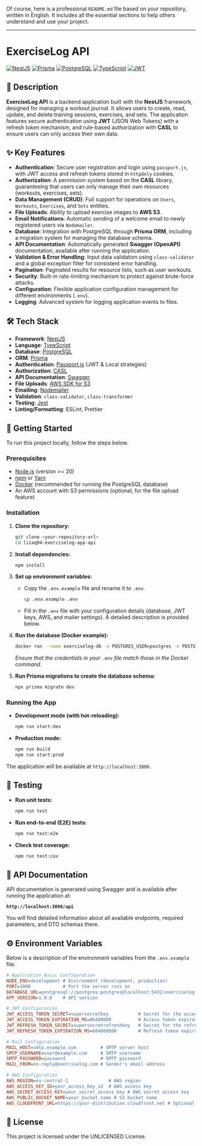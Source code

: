 Of course, here is a professional `README.md` file based on your repository, written in English. It includes all the essential sections to help others understand and use your project.

---

# ExerciseLog API

[![NestJS](https://img.shields.io/badge/NestJS-^11.0-red?style=for-the-badge&logo=nestjs)](https://nestjs.com/)
[![Prisma](https://img.shields.io/badge/Prisma-^6.4-blueviolet?style=for-the-badge&logo=prisma)](https://www.prisma.io/)
[![PostgreSQL](https://img.shields.io/badge/PostgreSQL-blue?style=for-the-badge&logo=postgresql)](https://www.postgresql.org/)
[![TypeScript](https://img.shields.io/badge/TypeScript-^5.8-blue?style=for-the-badge&logo=typescript)](https://www.typescriptlang.org/)
[![JWT](https://img.shields.io/badge/JWT-black?style=for-the-badge&logo=jsonwebtokens)](https://jwt.io/)

## 📖 Description

**ExerciseLog API** is a backend application built with the **NestJS** framework, designed for managing a workout journal. It allows users to create, read, update, and delete training sessions, exercises, and sets. The application features secure authentication using **JWT** (JSON Web Tokens) with a refresh token mechanism, and rule-based authorization with **CASL** to ensure users can only access their own data.

## ✨ Key Features

*   **Authentication**: Secure user registration and login using `passport.js`, with JWT access and refresh tokens stored in `httpOnly` cookies.
*   **Authorization**: A permission system based on the **CASL** library, guaranteeing that users can only manage their own resources (workouts, exercises, sets).
*   **Data Management (CRUD)**: Full support for operations on `Users`, `Workouts`, `Exercises`, and `Sets` entities.
*   **File Uploads**: Ability to upload exercise images to **AWS S3**.
*   **Email Notifications**: Automatic sending of a welcome email to newly registered users via `Nodemailer`.
*   **Database**: Integration with PostgreSQL through **Prisma ORM**, including a migration system for managing the database schema.
*   **API Documentation**: Automatically generated **Swagger (OpenAPI)** documentation, available after running the application.
*   **Validation & Error Handling**: Input data validation using `class-validator` and a global exception filter for consistent error handling.
*   **Pagination**: Paginated results for resource lists, such as user workouts.
*   **Security**: Built-in rate-limiting mechanism to protect against brute-force attacks.
*   **Configuration**: Flexible application configuration management for different environments (`.env`).
*   **Logging**: Advanced system for logging application events to files.

## 🛠️ Tech Stack

*   **Framework**: [NestJS](https://nestjs.com/)
*   **Language**: [TypeScript](https://www.typescriptlang.org/)
*   **Database**: [PostgreSQL](https://www.postgresql.org/)
*   **ORM**: [Prisma](https://www.prisma.io/)
*   **Authentication**: [Passport.js](http://www.passportjs.org/) (JWT & Local strategies)
*   **Authorization**: [CASL](https://casl.js.org/)
*   **API Documentation**: [Swagger](https://swagger.io/)
*   **File Uploads**: [AWS SDK for S3](https://aws.amazon.com/sdk-for-javascript/)
*   **Emailing**: [Nodemailer](https://nodemailer.com/)
*   **Validation**: `class-validator`, `class-transformer`
*   **Testing**: [Jest](https://jestjs.io/)
*   **Linting/Formatting**: ESLint, Prettier

## 🚀 Getting Started

To run this project locally, follow the steps below.

### Prerequisites

*   [Node.js](https://nodejs.org/) (version >= 20)
*   [npm](https://www.npmjs.com/) or [Yarn](https://yarnpkg.com/)
*   [Docker](https://www.docker.com/) (recommended for running the PostgreSQL database)
*   An AWS account with S3 permissions (optional, for the file upload feature)

### Installation

1.  **Clone the repository:**
    ```bash
    git clone <your-repository-url>
    cd lizaq94-exerciselog-app-api
    ```

2.  **Install dependencies:**
    ```bash
    npm install
    ```

3.  **Set up environment variables:**
    *   Copy the `.env.example` file and rename it to `.env`.
        ```bash
        cp .env.example .env
        ```
    *   Fill in the `.env` file with your configuration details (database, JWT keys, AWS, and mailer settings). A detailed description is provided below.

4.  **Run the database (Docker example):**
    ```bash
    docker run --name exerciselog-db -e POSTGRES_USER=postgres -e POSTGRES_PASSWORD=postgres -e POSTGRES_DB=exerciselog -p 5432:5432 -d postgres
    ```
    _Ensure that the credentials in your `.env` file match those in the Docker command._

5.  **Run Prisma migrations to create the database schema:**
    ```bash
    npx prisma migrate dev
    ```

### Running the App

*   **Development mode (with hot-reloading):**
    ```bash
    npm run start:dev
    ```

*   **Production mode:**
    ```bash
    npm run build
    npm run start:prod
    ```

The application will be available at `http://localhost:3000`.

## 🧪 Testing

*   **Run unit tests:**
    ```bash
    npm run test
    ```

*   **Run end-to-end (E2E) tests:**
    ```bash
    npm run test:e2e
    ```

*   **Check test coverage:**
    ```bash
    npm run test:cov
    ```

## 📄 API Documentation

API documentation is generated using Swagger and is available after running the application at:

**`http://localhost:3000/api`**

You will find detailed information about all available endpoints, required parameters, and DTO schemas there.

## ⚙️ Environment Variables

Below is a description of the environment variables from the `.env.example` file:

```ini
# Application Basic Configuration
NODE_ENV=development # Environment (development, production)
PORT=3000            # Port the server runs on
DATABASE_URL=postgresql://postgres:postgres@localhost:5432/exerciselog # URL to the PostgreSQL database
APP_VERSION=1.0.0    # API version

# JWT Configuration
JWT_ACCESS_TOKEN_SECRET=supersecretkey           # Secret for the access token
JWT_ACCESS_TOKEN_EXPIRATION_MS=86400000          # Access token expiration time (in ms, default: 24h)
JWT_REFRESH_TOKEN_SECRET=supersecretrefreshkey   # Secret for the refresh token
JWT_REFRESH_TOKEN_EXPIRATION_MS=604800000        # Refresh token expiration time (in ms, default: 7 days)

# Mail Configuration
MAIL_HOST=smtp.example.com         # SMTP server host
SMTP_USERNAME=user@example.com     # SMTP username
SMTP_PASSWORD=password             # SMTP password
MAIL_FROM=no-reply@exerciselog.com # Sender's email address

# AWS Configuration
AWS_REGION=eu-central-1               # AWS region
AWS_ACCESS_KEY_ID=your_access_key_id  # AWS access key
AWS_SECRET_ACCESS_KEY=your_secret_access_key # AWS secret access key
AWS_PUBLIC_BUCKET_NAME=your_bucket_name # S3 bucket name
AWS_CLOUDFRONT_URL=https://your-distribution.cloudfront.net # Optional: CloudFront distribution URL
```

## 📜 License

This project is licensed under the UNLICENSED License.